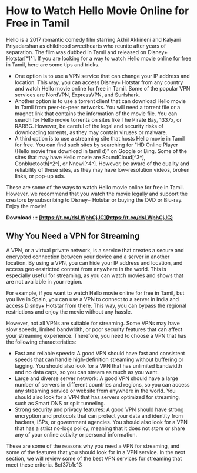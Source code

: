 # How to Watch Hello Movie Online for Free in Tamil
 
Hello is a 2017 romantic comedy film starring Akhil Akkineni and Kalyani Priyadarshan as childhood sweethearts who reunite after years of separation. The film was dubbed in Tamil and released on Disney+ Hotstar[^1^]. If you are looking for a way to watch Hello movie online for free in Tamil, here are some tips and tricks.
 
- One option is to use a VPN service that can change your IP address and location. This way, you can access Disney+ Hotstar from any country and watch Hello movie online for free in Tamil. Some of the popular VPN services are NordVPN, ExpressVPN, and Surfshark.
- Another option is to use a torrent client that can download Hello movie in Tamil from peer-to-peer networks. You will need a torrent file or a magnet link that contains the information of the movie file. You can search for Hello movie torrents on sites like The Pirate Bay, 1337x, or RARBG. However, be careful of the legal and security risks of downloading torrents, as they may contain viruses or malware.
- A third option is to use a streaming site that hosts Hello movie in Tamil for free. You can find such sites by searching for "HD Online Player (Hello movie free download in tamil d)" on Google or Bing. Some of the sites that may have Hello movie are SoundCloud[^3^], Conbluetooth[^2^], or Nnewi[^4^]. However, be aware of the quality and reliability of these sites, as they may have low-resolution videos, broken links, or pop-up ads.

These are some of the ways to watch Hello movie online for free in Tamil. However, we recommend that you watch the movie legally and support the creators by subscribing to Disney+ Hotstar or buying the DVD or Blu-ray. Enjoy the movie!
 
**Download ::: [https://t.co/dsLWphCjJC](https://t.co/dsLWphCjJC)**


  
## Why You Need a VPN for Streaming
 
A VPN, or a virtual private network, is a service that creates a secure and encrypted connection between your device and a server in another location. By using a VPN, you can hide your IP address and location, and access geo-restricted content from anywhere in the world. This is especially useful for streaming, as you can watch movies and shows that are not available in your region.
 
For example, if you want to watch Hello movie online for free in Tamil, but you live in Spain, you can use a VPN to connect to a server in India and access Disney+ Hotstar from there. This way, you can bypass the regional restrictions and enjoy the movie without any hassle.
 
However, not all VPNs are suitable for streaming. Some VPNs may have slow speeds, limited bandwidth, or poor security features that can affect your streaming experience. Therefore, you need to choose a VPN that has the following characteristics:

- Fast and reliable speeds: A good VPN should have fast and consistent speeds that can handle high-definition streaming without buffering or lagging. You should also look for a VPN that has unlimited bandwidth and no data caps, so you can stream as much as you want.
- Large and diverse server network: A good VPN should have a large number of servers in different countries and regions, so you can access any streaming service or website from anywhere in the world. You should also look for a VPN that has servers optimized for streaming, such as Smart DNS or split tunneling.
- Strong security and privacy features: A good VPN should have strong encryption and protocols that can protect your data and identity from hackers, ISPs, or government agencies. You should also look for a VPN that has a strict no-logs policy, meaning that it does not store or share any of your online activity or personal information.

These are some of the reasons why you need a VPN for streaming, and some of the features that you should look for in a VPN service. In the next section, we will review some of the best VPN services for streaming that meet these criteria.
 8cf37b1e13
 

